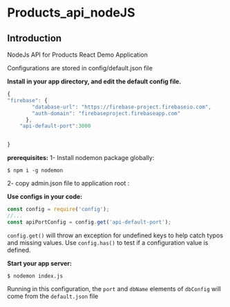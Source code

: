 # Products_api_nodeJS

Introduction
------------

NodeJs API for Products React Demo Application

Configurations are stored in config/default.json file

**Install in your app directory, and edit the default config file.**

```js
{
"firebase": {
        "database-url": "https://firebase-project.firebaseio.com",
        "auth-domain": "firebaseproject.firebaseapp.com"
      },
    "api-default-port":3000


}

```


**prerequisites:**
1- Install nodemon package globally:

```shell
$ npm i -g nodemon
```

2- copy admin.json file to application root :

**Use configs in your code:**

```js
const config = require('config');
//...
const apiPortConfig = config.get('api-default-port');

```

`config.get()` will throw an exception for undefined keys to help catch typos and missing values.
Use `config.has()` to test if a configuration value is defined.


**Start your app server:**

```shell
$ nodemon index.js
```

Running in this configuration, the `port` and `dbName` elements of `dbConfig`
will come from the `default.json` file





